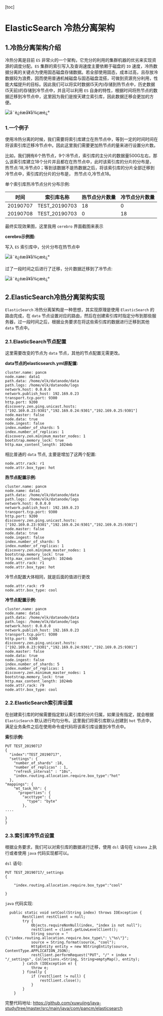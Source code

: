 [toc]



# ElasticSearch 冷热分离架构

## 1.冷热分离架构介绍

冷热分离是目前 `ES` 非常火的一个架构，它充分的利用的集群机器的优劣来实现资源的调度分配。`ES` 集群的索引写入及查询速度主要依赖于磁盘的 `IO` 速度，冷热数据分离的关键点为使用固态磁盘存储数据。若全部使用固态，成本过高，且存放冷数据较为浪费，因而使用普通机械磁盘与固态磁盘混搭，可做到资源充分利用，性能大幅提升的目标。因此我们可以将实时数据(5天内)存储到热节点中，历史数据(5天前)的存储到冷节点中，并且可以利用 `ES` 自身的特性，根据时间将热节点的数据迁移到冷节点中，这里因为我们是按天建立索引库，因此数据迁移会更加的方便。

![å¨è¿éæå¥å¾çæè¿°](https://homan-blog.oss-cn-beijing.aliyuncs.com/study-demo/elastic-search-demo/20210503235928.png)

### 1.一个例子

使用冷热分离的时候，我们需要将索引库建立在热节点中，等到一定的时间时间在将该索引库迁移冷节点中。因此这里我们需要更加热节点的量来进行设置分片数。

比如，我们拥有6个热节点，9个冷节点，索引库的主分片的数据量500G左右，那么该索引库建立18个分片并且都在在热节点中，此时该索引库的分片的分布是，热节点:18,冷节点0；等到该数据不是热数据之后，将该索引库的分片全部迁移到冷节点中，索引库的分片的分布是， 热节点:0,冷节点18。

单个索引库热冷节点分片分布示例:

| 时间     | 索引库名称    | 热节点分片数量 | 冷节点分片数量 |
| -------- | ------------- | -------------- | -------------- |
| 20190707 | TEST_20190703 | 18             | 0              |
| 20190708 | TEST_20190703 | 0              | 18             |

最终实现效果图，这里我用 `cerebro` 界面截图来表示

**cerebro示例图:**

写入 `ES` 索引库中，分片分布在热节点中

![å¨è¿éæå¥å¾çæè¿°](https://homan-blog.oss-cn-beijing.aliyuncs.com/study-demo/elastic-search-demo/20210504000021.png)

过了一段时间之后进行了迁移，分片数据迁移到了冷节点:

![å¨è¿éæå¥å¾çæè¿°](https://homan-blog.oss-cn-beijing.aliyuncs.com/study-demo/elastic-search-demo/20210504000038.png)

## 2.ElasticSearch冷热分离架构实现

`ElasticSearch` 冷热分离架构是一种思想，其实现原理是使用 `ElasticSearch` 的路由完成，在 `data` 节点设置对应的路由，然后在创建索引库时指定分布到那些服务器，过一段时间之后，根据业务要求在将这些索引库的数据进行迁移到其他 `data` 节点中。

### 2.1.ElasticSearch节点配置

这里需要改变的节点为 `data` 节点，其他的节点配置无需更改。

**data节点的elasticsearch.yml原配置:**

```
cluster.name: pancm
node.name: data1
path.data: /home/elk/datanode/data
path.logs: /home/elk/datanode/logs
network.host: 0.0.0.0
network.publish_host: 192.169.0.23
transport.tcp.port: 9300
http.port: 9200
discovery.zen.ping.unicast.hosts: ["192.169.0.23:9301","192.169.0.24:9301","192.169.0.25:9301"]
node.master: false
node.data: true
node.ingest: false 
index.number_of_shards: 5
index.number_of_replicas: 1
discovery.zen.minimum_master_nodes: 1
bootstrap.memory_lock: true
http.max_content_length: 1024mb
```

相比普通的 `data` 节点, 主要是增加了这两个配置:

```
node.attr.rack: r1
node.attr.box_type: hot
```

**热节点配置示例:**

```
cluster.name: pancm
node.name: data1
path.data: /home/elk/datanode/data
path.logs: /home/elk/datanode/logs
network.host: 0.0.0.0
network.publish_host: 192.169.0.23
transport.tcp.port: 9300
http.port: 9200
discovery.zen.ping.unicast.hosts: ["192.169.0.23:9301","192.169.0.24:9301","192.169.0.25:9301"]
node.master: false
node.data: true
node.ingest: false 
index.number_of_shards: 5
index.number_of_replicas: 1
discovery.zen.minimum_master_nodes: 1
bootstrap.memory_lock: true
http.max_content_length: 1024mb
node.attr.rack: r1
node.attr.box_type: hot
```

冷节点配置大体相同，就是后面的值进行更改

```
node.attr.rack: r9
node.attr.box_type: cool
```

**冷节点配置示例:**

```
cluster.name: pancm
node.name: data1
path.data: /home/elk/datanode/data
path.logs: /home/elk/datanode/logs
network.host: 0.0.0.0
network.publish_host: 192.169.0.23
transport.tcp.port: 9300
http.port: 9200
discovery.zen.ping.unicast.hosts: ["192.169.0.23:9301","192.169.0.24:9301","192.169.0.25:9301"]
node.master: false
node.data: true
node.ingest: false 
index.number_of_shards: 5
index.number_of_replicas: 1
discovery.zen.minimum_master_nodes: 1
bootstrap.memory_lock: true
http.max_content_length: 1024mb
node.attr.rack: r9
node.attr.box_type: cool
```

### 2.2.ElasticSearch索引库设置

在创建索引库的时候需要指定默认索引库的分片归属，如果没有指定，就会根据 `ElasticSearch` 默认进行均匀分布。这里我们将索引库默认创建到 `hot` 节点中，满足业务条件之后在使用命令或代码将该索引库设置到冷节点中。

**索引示例:**

```
PUT TEST_20190717
{
  "index":"TEST_20190717",
  "settings": {
    "number_of_shards" :18,
    "number_of_replicas" : 1,
    "refresh_interval" : "10s",
    "index.routing.allocation.require.box_type":"hot"
  },
"mappings": {
    "mt_task_hh": {
      "properties": {
        "accttype": {
          "type": "byte"
        },
....

}
}
```

### 2.3.索引库冷节点设置

根据业务要求，我们可以对索引库的数据进行迁移，使用 `dsl` 语句在 `kibana` 上执行或者使用 `java` 代码实现都可以。

`dsl` 语句:

```
PUT TEST_20190717/_settings
{
  
    "index.routing.allocation.require.box_type":"cool"
  
}
```

`java` 代码实现:

```
  public static void setCool(String index) throws IOException {
        RestClient restClient = null;
        try {
            Objects.requireNonNull(index, "index is not null");
            restClient = client.getLowLevelClient();
            String source = "{\"index.routing.allocation.require.box_type\": \"%s\"}";
            source = String.format(source, "cool");
            HttpEntity entity = new NStringEntity(source, ContentType.APPLICATION_JSON);
            restClient.performRequest("PUT", "/" + index + "/_settings", Collections.<String, String>emptyMap(), entity);
        } catch (IOException e) {
            throw e;
        } finally {
            if (restClient != null) {
                restClient.close();
            }
        }
    }
```

完整代码地址: https://github.com/xuwujing/java-study/tree/master/src/main/java/com/pancm/elasticsearch

















